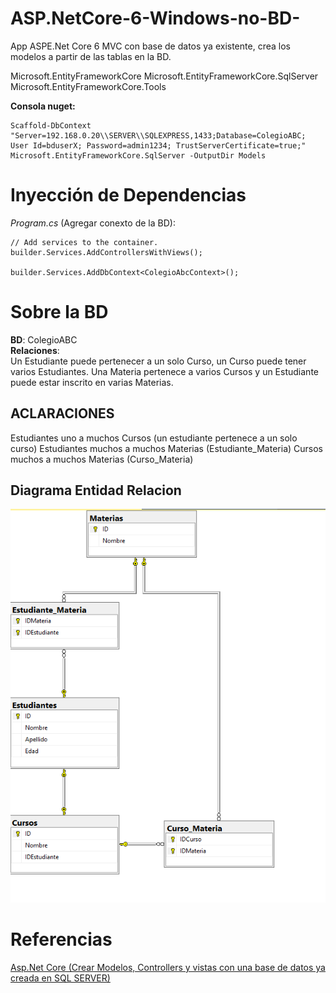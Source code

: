 # ASP.NetCore-6-Windows-no-BD-

App ASPE.Net Core 6 MVC con base de datos ya existente, crea los modelos a partir de las tablas en la BD.


Microsoft.EntityFrameworkCore
Microsoft.EntityFrameworkCore.SqlServer
Microsoft.EntityFrameworkCore.Tools

**Consola nuget:**
```
Scaffold-DbContext "Server=192.168.0.20\\SERVER\\SQLEXPRESS,1433;Database=ColegioABC; User Id=bduserX; Password=admin1234; TrustServerCertificate=true;" Microsoft.EntityFrameworkCore.SqlServer -OutputDir Models
```

# Inyección de Dependencias 

*Program.cs* (Agregar conexto de la BD):
```
// Add services to the container.
builder.Services.AddControllersWithViews();

builder.Services.AddDbContext<ColegioAbcContext>();
```


# Sobre la BD

**BD**: ColegioABC \
**Relaciones**: \
Un Estudiante puede pertenecer a un solo Curso,  un Curso puede tener varios Estudiantes.
Una Materia pertenece a varios Cursos y un Estudiante puede estar inscrito en varias Materias.

## ACLARACIONES

Estudiantes uno a muchos Cursos (un estudiante pertenece a un solo curso)
Estudiantes muchos a muchos Materias (Estudiante_Materia)
Cursos muchos a muchos Materias (Curso_Materia)

## Diagrama Entidad Relacion

![Diagrama-ER](diagrama-ER.png)



# Referencias

[Asp.Net Core (Crear Modelos, Controllers y vistas con una base de datos ya creada en SQL SERVER)](https://www.youtube.com/watch?v=xMb1ldPas6E&ab_channel=andresflorez)